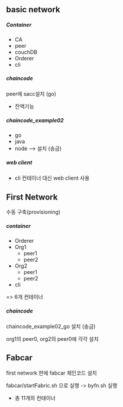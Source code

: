 ## basic network

##### Container

- CA
- peer
- couchDB
- Orderer
- cli



##### chaincode

peer에 sacc설치 (go)

- 잔액기능



##### chaincode_example02

- go
- java
- node --> 설치 (송금)



##### web client 

- cli 컨테이너 대신 web client 사용



## First Network

수동 구축(provisioning)

##### container

- Orderer
- Org1
  - peer1
  - peer2
- Org2
  - peer1
  - peer2
- cli

=> 6개 컨테이너



##### chaincode

chaincode_example02_go 설치 (송금)

org1의 peer0, org2의 peer0에 각각 설치



## Fabcar

first network 판에 fabcar 체인코드 설치

fabcar/startFabric.sh  으로 실행 -> byfn.sh 실행

- 총 11개의 컨테이너







